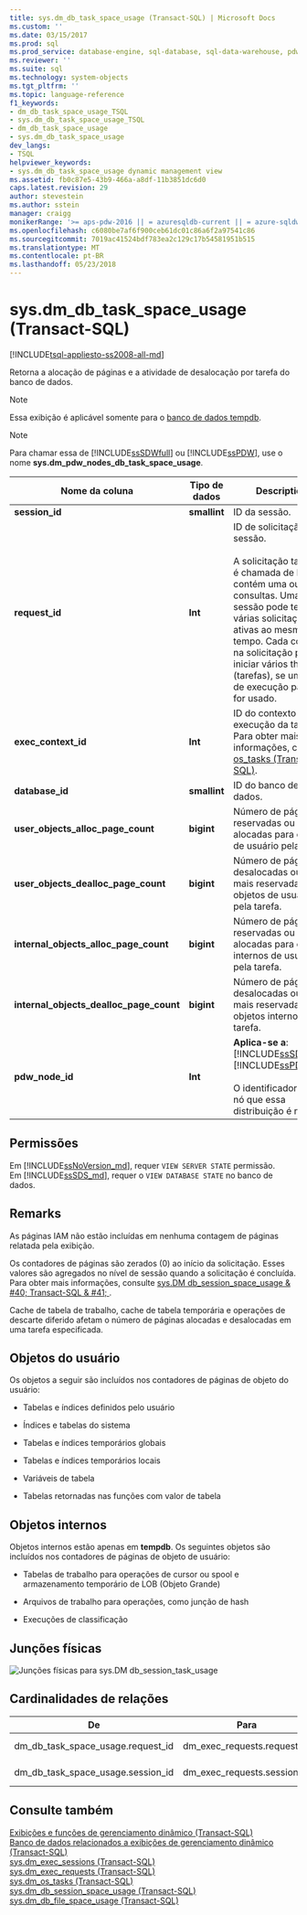 ```yaml
---
title: sys.dm_db_task_space_usage (Transact-SQL) | Microsoft Docs
ms.custom: ''
ms.date: 03/15/2017
ms.prod: sql
ms.prod_service: database-engine, sql-database, sql-data-warehouse, pdw
ms.reviewer: ''
ms.suite: sql
ms.technology: system-objects
ms.tgt_pltfrm: ''
ms.topic: language-reference
f1_keywords:
- dm_db_task_space_usage_TSQL
- sys.dm_db_task_space_usage_TSQL
- dm_db_task_space_usage
- sys.dm_db_task_space_usage
dev_langs:
- TSQL
helpviewer_keywords:
- sys.dm_db_task_space_usage dynamic management view
ms.assetid: fb0c87e5-43b9-466a-a8df-11b3851dc6d0
caps.latest.revision: 29
author: stevestein
ms.author: sstein
manager: craigg
monikerRange: '>= aps-pdw-2016 || = azuresqldb-current || = azure-sqldw-latest || >= sql-server-2016 || = sqlallproducts-allversions'
ms.openlocfilehash: c6080be7af6f900ceb61dc01c86a6f2a97541c86
ms.sourcegitcommit: 7019ac41524bdf783ea2c129c17b54581951b515
ms.translationtype: MT
ms.contentlocale: pt-BR
ms.lasthandoff: 05/23/2018
---
```

# <a name="sysdmdbtaskspaceusage-transact-sql"></a>sys.dm_db_task_space_usage (Transact-SQL)
[!INCLUDE[tsql-appliesto-ss2008-all-md](../../includes/tsql-appliesto-ss2008-all-md.md)]

  Retorna a alocação de páginas e a atividade de desalocação por tarefa do banco de dados.  
  
> [!NOTE]  
>  Essa exibição é aplicável somente para o [banco de dados tempdb](../../relational-databases/databases/tempdb-database.md).  
  
> [!NOTE]  
>  Para chamar essa de [!INCLUDE[ssSDWfull](../../includes/sssdwfull-md.md)] ou [!INCLUDE[ssPDW](../../includes/sspdw-md.md)], use o nome **sys.dm_pdw_nodes_db_task_space_usage**.  
  
|Nome da coluna|Tipo de dados|Description|  
|-----------------|---------------|-----------------|  
|**session_id**|**smallint**|ID da sessão.|  
|**request_id**|**Int**|ID de solicitação na sessão.<br /><br /> A solicitação também é chamada de lote e contém uma ou mais consultas. Uma sessão pode ter várias solicitações ativas ao mesmo tempo. Cada consulta na solicitação poderá iniciar vários threads (tarefas), se um plano de execução paralelo for usado.|  
|**exec_context_id**|**Int**|ID do contexto de execução da tarefa. Para obter mais informações, consulte [os_tasks &#40;Transact-SQL&#41;](../../relational-databases/system-dynamic-management-views/sys-dm-os-tasks-transact-sql.md).|  
|**database_id**|**smallint**|ID do banco de dados.|  
|**user_objects_alloc_page_count**|**bigint**|Número de páginas reservadas ou alocadas para objetos de usuário pela tarefa.|  
|**user_objects_dealloc_page_count**|**bigint**|Número de páginas desalocadas ou não mais reservadas para objetos de usuário pela tarefa.|  
|**internal_objects_alloc_page_count**|**bigint**|Número de páginas reservadas ou alocadas para objetos internos de usuário pela tarefa.|  
|**internal_objects_dealloc_page_count**|**bigint**|Número de páginas desalocadas ou não mais reservadas para objetos internos pela tarefa.|  
|**pdw_node_id**|**Int**|**Aplica-se a**: [!INCLUDE[ssSDWfull](../../includes/sssdwfull-md.md)], [!INCLUDE[ssPDW](../../includes/sspdw-md.md)]<br /><br /> O identificador para o nó que essa distribuição é no.|  
  
## <a name="permissions"></a>Permissões

Em [!INCLUDE[ssNoVersion_md](../../includes/ssnoversion-md.md)], requer `VIEW SERVER STATE` permissão.   
Em [!INCLUDE[ssSDS_md](../../includes/sssds-md.md)], requer o `VIEW DATABASE STATE` no banco de dados.   

## <a name="remarks"></a>Remarks  
 As páginas IAM não estão incluídas em nenhuma contagem de páginas relatada pela exibição.  
  
 Os contadores de páginas são zerados (0) ao início da solicitação. Esses valores são agregados no nível de sessão quando a solicitação é concluída. Para obter mais informações, consulte [sys.DM db_session_space_usage & #40; Transact-SQL & #41; ](../../relational-databases/system-dynamic-management-views/sys-dm-db-session-space-usage-transact-sql.md).  
  
 Cache de tabela de trabalho, cache de tabela temporária e operações de descarte diferido afetam o número de páginas alocadas e desalocadas em uma tarefa especificada.  
  
## <a name="user-objects"></a>Objetos do usuário  
 Os objetos a seguir são incluídos nos contadores de páginas de objeto do usuário:  
  
-   Tabelas e índices definidos pelo usuário  
  
-   Índices e tabelas do sistema  
  
-   Tabelas e índices temporários globais  
  
-   Tabelas e índices temporários locais  
  
-   Variáveis de tabela  
  
-   Tabelas retornadas nas funções com valor de tabela  
  
## <a name="internal-objects"></a>Objetos internos  
 Objetos internos estão apenas em **tempdb**. Os seguintes objetos são incluídos nos contadores de páginas de objeto de usuário:  
  
-   Tabelas de trabalho para operações de cursor ou spool e armazenamento temporário de LOB (Objeto Grande)  
  
-   Arquivos de trabalho para operações, como junção de hash  
  
-   Execuções de classificação  
  
## <a name="physical-joins"></a>Junções físicas  
 ![Junções físicas para sys.DM db_session_task_usage](../../relational-databases/system-dynamic-management-views/media/join-dm-db-task-space-usage-1.gif "físico junções para sys.DM db_session_task_usage")  
  
## <a name="relationship-cardinalities"></a>Cardinalidades de relações  
  
|De|Para|Relação|  
|----------|--------|------------------|  
|dm_db_task_space_usage.request_id|dm_exec_requests.request_id|Um para um|  
|dm_db_task_space_usage.session_id|dm_exec_requests.session_id|Um para um|  
  
## <a name="see-also"></a>Consulte também  
 [Exibições e funções de gerenciamento dinâmico &#40;Transact-SQL&#41;](~/relational-databases/system-dynamic-management-views/system-dynamic-management-views.md)   
 [Banco de dados relacionados a exibições de gerenciamento dinâmico &#40;Transact-SQL&#41;](../../relational-databases/system-dynamic-management-views/database-related-dynamic-management-views-transact-sql.md)   
 [sys.dm_exec_sessions &#40;Transact-SQL&#41;](../../relational-databases/system-dynamic-management-views/sys-dm-exec-sessions-transact-sql.md)   
 [sys.dm_exec_requests &#40;Transact-SQL&#41;](../../relational-databases/system-dynamic-management-views/sys-dm-exec-requests-transact-sql.md)   
 [sys.dm_os_tasks &#40;Transact-SQL&#41;](../../relational-databases/system-dynamic-management-views/sys-dm-os-tasks-transact-sql.md)   
 [sys.dm_db_session_space_usage &#40;Transact-SQL&#41;](../../relational-databases/system-dynamic-management-views/sys-dm-db-session-space-usage-transact-sql.md)   
 [sys.dm_db_file_space_usage &#40;Transact-SQL&#41;](../../relational-databases/system-dynamic-management-views/sys-dm-db-file-space-usage-transact-sql.md)  
  
  


